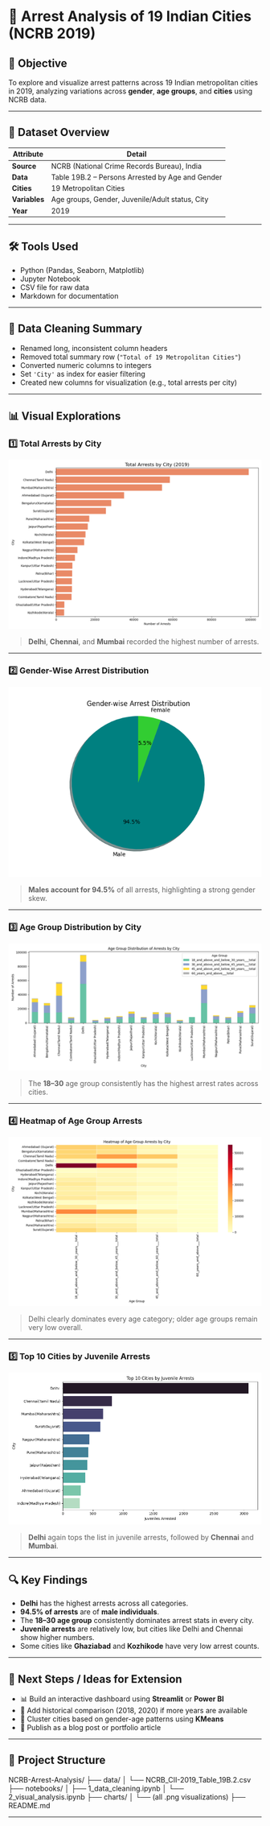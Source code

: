 # 🚨 Arrest Analysis of 19 Indian Cities (NCRB 2019)

## 📌 Objective
To explore and visualize arrest patterns across 19 Indian metropolitan cities in 2019, analyzing variations across **gender**, **age groups**, and **cities** using NCRB data.

---

## 🧾 Dataset Overview

| Attribute        | Detail                                           |
|------------------|--------------------------------------------------|
| **Source**       | NCRB (National Crime Records Bureau), India      |
| **Data**         | Table 19B.2 – Persons Arrested by Age and Gender |
| **Cities**       | 19 Metropolitan Cities                           |
| **Variables**    | Age groups, Gender, Juvenile/Adult status, City  |
| **Year**         | 2019                                             |

---

## 🛠️ Tools Used

- Python (Pandas, Seaborn, Matplotlib)
- Jupyter Notebook
- CSV file for raw data
- Markdown for documentation

---

## 🧹 Data Cleaning Summary

- Renamed long, inconsistent column headers
- Removed total summary row (`"Total of 19 Metropolitan Cities"`)
- Converted numeric columns to integers
- Set `'City'` as index for easier filtering
- Created new columns for visualization (e.g., total arrests per city)

---

## 📊 Visual Explorations

### 1️⃣ Total Arrests by City

![Total Arrests by City](./Total%20Arrests%20by%20City%20(2019).png)

> **Delhi**, **Chennai**, and **Mumbai** recorded the highest number of arrests.

---

### 2️⃣ Gender-Wise Arrest Distribution

![Gender-wise Arrest Distribution](./Gender-wise%20Arrest%20Distribution.png)

> **Males account for 94.5%** of all arrests, highlighting a strong gender skew.

---

### 3️⃣ Age Group Distribution by City

![Age Group Distribution](./Age%20Group%20Distribution%20of%20Arrests%20by%20City.png)

> The **18–30** age group consistently has the highest arrest rates across cities.

---

### 4️⃣ Heatmap of Age Group Arrests

![Heatmap](./Heatmap%20of%20Age%20Group%20Arrests%20by%20City.png)

> Delhi clearly dominates every age category; older age groups remain very low overall.

---

### 5️⃣ Top 10 Cities by Juvenile Arrests

![Top 10 Juvenile](./Top%2010%20Cities%20by%20Juvenile%20Arrests.png)

> **Delhi** again tops the list in juvenile arrests, followed by **Chennai** and **Mumbai**.

---

## 🔍 Key Findings

- **Delhi** has the highest arrests across all categories.
- **94.5% of arrests** are of **male individuals**.
- The **18–30 age group** consistently dominates arrest stats in every city.
- **Juvenile arrests** are relatively low, but cities like Delhi and Chennai show higher numbers.
- Some cities like **Ghaziabad** and **Kozhikode** have very low arrest counts.

---

## 🚀 Next Steps / Ideas for Extension

- 📊 Build an interactive dashboard using **Streamlit** or **Power BI**
- 📅 Add historical comparison (2018, 2020) if more years are available
- 🧠 Cluster cities based on gender-age patterns using **KMeans**
- 📝 Publish as a blog post or portfolio article

---

## 📁 Project Structure

NCRB-Arrest-Analysis/
├── data/
│ └── NCRB_CII-2019_Table_19B.2.csv
├── notebooks/
│ ├── 1_data_cleaning.ipynb
│ └── 2_visual_analysis.ipynb
├── charts/
│ └── (all .png visualizations)
├── README.md

---
